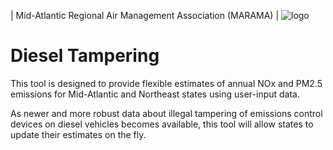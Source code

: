 | 								Mid-Atlantic Regional Air Management Association (MARAMA) | ![logo](https://github.com/geojenn/Diesel-Tampering/blob/main/Diesel-tampering-tool/www/MARAMA_logo_small2.png)

# Diesel Tampering
 
This tool is designed to provide flexible estimates of annual NOx and PM2.5 emissions for Mid-Atlantic and Northeast states using user-input data. 

As newer and more robust data about illegal tampering of emissions control devices on diesel vehicles becomes available, this tool will allow states to update their estimates on the fly.

